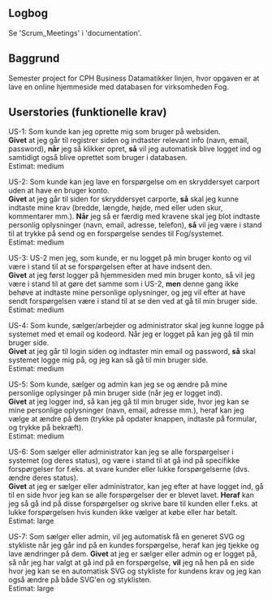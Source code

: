 ## Logbog
Se 'Scrum_Meetings' i 'documentation'.

## Baggrund
Semester project for CPH Business Datamatikker linjen, hvor opgaven er at lave en online hjemmeside med databasen for virksomheden Fog.

## Userstories (funktionelle krav)
US-1: Som kunde kan jeg oprette mig som bruger på websiden.  
**Givet** at jeg går til registrer siden og indtaster relevant info (navn, email, password), **når** jeg så klikker opret, **så** vil jeg automatisk blive logget ind og samtidigt også blive oprettet som bruger i databasen.<br/>
Estimat: medium

US-2: Som kunde kan jeg lave en forspørgelse om en skryddersyet carport uden at have en bruger konto.  
**Givet** at jeg går til siden for skryddersyet carporte, **så** skal jeg kunne indtaste mine krav (bredde, længde, højde, med eller uden skur, kommentarer mm.). 
**Når** jeg så er færdig med kravene skal jeg blot indtaste personlig oplysninger (navn, email, adresse, telefon), **så** vil jeg være i stand til at trykke på send og en forspørgelse sendes til Fog/systemet.  
Estimat: medium

US-3: US-2 men jeg, som kunde, er nu logget på min bruger konto og vil være i stand til at se forspørgelsen efter at have indsent den.  
**Givet** at jeg først logger på hjemmesiden med min bruger konto, så vil jeg være i stand til at gøre det samme som i US-2, 
**men** denne gang ikke behøve at indtaste mine personlige oplysninger, og jeg vil efter at have sendt forspørgelsen være i stand til at se den ved at gå til min bruger side.  
Estimat: medium

US-4: Som kunde, sælger/arbejder og administrator skal jeg kunne logge på systemet med et email og kodeord. Når jeg er logget på kan jeg gå til min bruger side.  
**Givet** at jeg går til login siden og indtaster min email og password, **så** skal systemet logge mig på,
og jeg kan så gå til min bruger side.  
Estimat: medium

US-5: Som kunde, sælger og admin kan jeg se og ændre på mine personlige oplysinger på min bruger side (når jeg er logget ind).  
**Givet** at jeg logger ind, så kan jeg gå til min bruger side, hvor jeg kan se mine personlige oplysninger (navn, email, adresse mm.), heraf kan jeg vælge at ændre på dem (trykke på opdater knappen, indtaste på formular, og trykke på bekræft).  
Estimat: medium

US-6: Som sælger eller administrator kan jeg se alle forspørgelser i systemet (og deres status), og være i stand til at gå ind på specifikke forspørgelser for f.eks. at svare kunder eller lukke forspørgelserne (dvs. ændre deres status).  
**Givet** at jeg er sælger eller administrator, kan jeg efter at have logget ind, gå til en side hvor jeg kan se alle forspørgelser der er blevet lavet. **Heraf** kan jeg så gå ind på disse forspørgelser og skrive bare til kunden eller f.eks. at lukke forspørgelsen hvis kunden ikke vælger at købe eller har betalt.  
Estimat: large

US-7: Som sælger eller admin, vil jeg automatisk få en generet SVG og stykliste når jeg går ind på en kundes forspørgelse, heraf kan jeg tjekke og lave ændringer på dem.
**Givet** at jeg er sælger eller admin og er logget på, så når jeg har valgt at gå ind på en forspørgelse, **vil** jeg nå hen på en side hvor jeg kan se en automatisk SVG og stykliste for kundens krav og jeg kan også ændre på både SVG'en og styklisten.  
Estimat: large
